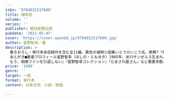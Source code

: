 ```yaml
---
isbn: '9784022517609'
title: 植物忌
volume: ''
series: ''
publisher: 朝日新聞出版
pubdate: '2021-05-07'
cover: 'https://cover.openbd.jp/9784022517609.jpg'
author: 星野智幸／著
description: >-
  書きおろし・単行本未収録作を含む全11編、異色の植物小説集いとうせいこう氏、絶賛?「植物へ植物へ、ヒトが溶けて滲み出す。これは方向的で悦ばしい『変身』の群」アイビーを体に生やして着飾るうちに植物化した人間たちの幸福な未来を描いた「スキン・プランツ」、蜂起する植物たちと特殊工作員ネオ・ガーデナーが対峙する「始祖ダチュラ」等、11編。ヒトが植物の世界に取り込まれていく虚構に、現代社会への痛烈な批判を込める――。■収録作品避暑する木ディア・プルーデンス記憶する密林スキン・プランツぜんまいどおし植物転換手術を受けることを決めた元彼女へ、　思いとどまるよう説得する手紙ひとがたそう始祖ダチュラ踊る松桜源郷喋らんあまりの種―
  あとがき■著者プロフィール星野智幸（ほしの・ともゆき）1965年、米ロサンゼルス生まれ。早稲田大学卒。新聞社勤務を経て、1997年、『最後の吐息』が文藝賞を受賞しデビューする。2000年『目覚めよと人魚は歌う』で三島由紀夫賞、03年『ファンタジスタ』で野間文芸新人賞、11年『俺俺』で大江健三郎賞、15年『夜は終わらない』で読売文学賞、18年『?』で谷崎潤一郎賞を受賞。ほか『植物診断室』『呪文』『未来の記憶は蘭のなかで作られる』『のこった
  もう、相撲ファンを引退しない』『星野智幸コレクション』『だまされ屋さん』など著書多数。
price: '1600'
genre: ''
target: 一般
format: 単行本
content: 日本文学、小説・物語

---
```

